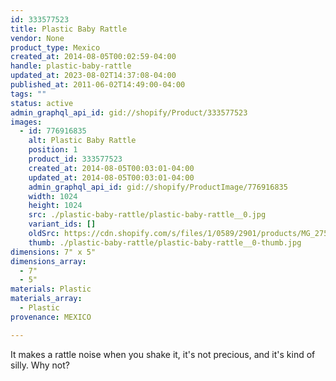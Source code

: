 ```yaml
---
id: 333577523
title: Plastic Baby Rattle
vendor: None
product_type: Mexico
created_at: 2014-08-05T00:02:59-04:00
handle: plastic-baby-rattle
updated_at: 2023-08-02T14:37:08-04:00
published_at: 2011-06-02T14:49:00-04:00
tags: ""
status: active
admin_graphql_api_id: gid://shopify/Product/333577523
images:
  - id: 776916835
    alt: Plastic Baby Rattle
    position: 1
    product_id: 333577523
    created_at: 2014-08-05T00:03:01-04:00
    updated_at: 2014-08-05T00:03:01-04:00
    admin_graphql_api_id: gid://shopify/ProductImage/776916835
    width: 1024
    height: 1024
    src: ./plastic-baby-rattle/plastic-baby-rattle__0.jpg
    variant_ids: []
    oldSrc: https://cdn.shopify.com/s/files/1/0589/2901/products/MG_2754.jpeg?v=1407211381
    thumb: ./plastic-baby-rattle/plastic-baby-rattle__0-thumb.jpg
dimensions: 7" x 5"
dimensions_array:
  - 7"
  - 5"
materials: Plastic
materials_array:
  - Plastic
provenance: MEXICO

---
```


It makes a rattle noise when you shake it, it's not precious, and it's kind of silly. Why not?